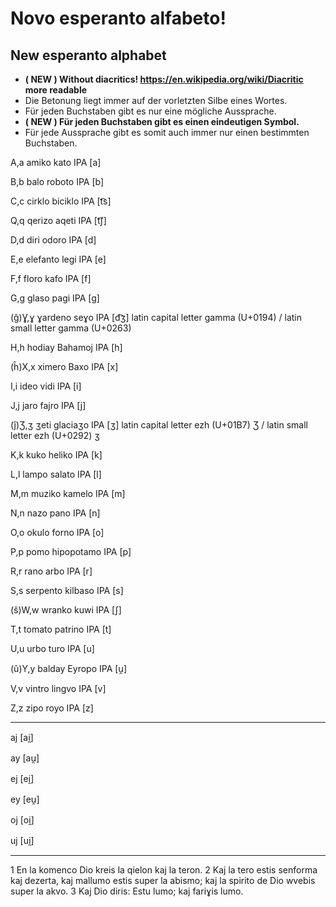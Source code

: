 # Novo esperanto alfabeto! 

## New esperanto alphabet

- **( NEW ) Without diacritics! https://en.wikipedia.org/wiki/Diacritic  more readable**
- Die Betonung liegt immer auf der vorletzten Silbe eines Wortes.
- Für jeden Buchstaben gibt es nur eine mögliche Aussprache.
- **( NEW ) Für jeden Buchstaben gibt es einen eindeutigen Symbol.**
- Für jede Aussprache gibt es somit auch immer nur einen bestimmten Buchstaben.

A,a amiko	kato IPA [a]

B,b balo roboto IPA [b]

C,c cirklo biciklo IPA [t͡s]

Q,q qerizo aqeti IPA [t͡ʃ]

D,d diri odoro IPA [d]

E,e elefanto legi IPA [e]

F,f floro kafo IPA [f]

G,g glaso pagi IPA [g]

(ĝ)Ɣ,ɣ ɣardeno seɣo IPA [d͡ʒ] latin capital letter gamma (U+0194) /  latin small letter gamma (U+0263)

H,h hodiay Bahamoj IPA [h]

(ĥ)X,x ximero Baxo IPA [x]

I,i ideo vidi IPA [i]

J,j jaro fajro IPA [j]

(ĵ)Ʒ,ʒ ʒeti glaciaʒo IPA [ʒ] latin capital letter ezh (U+01B7) Ʒ / latin small letter ezh (U+0292) ʒ

K,k kuko heliko IPA [k]

L,l lampo salato IPA [l]

M,m muziko kamelo IPA [m]

N,n nazo pano IPA [n]

O,o okulo forno IPA [o]

P,p pomo hipopotamo IPA [p]

R,r rano arbo IPA [r]

S,s serpento kilbaso IPA [s]

(ŝ)W,w wranko kuwi IPA [ʃ]

T,t tomato patrino IPA [t]

U,u urbo turo IPA [u]

(û)Y,y balday Eyropo IPA [u̯]

V,v vintro lingvo IPA [v]

Z,z zipo royo IPA [z]


----------

aj	[ai̯]

ay	[au̯]

ej	[ei̯]

ey	[eu̯]

oj	[oi̯]

uj	[ui̯]

----------

1 En la komenco Dio kreis la qielon kaj la teron. 
2 Kaj la tero estis senforma kaj dezerta, kaj mallumo estis super la abismo; kaj la spirito de Dio wvebis super la akvo. 
3 Kaj Dio diris: Estu lumo; kaj fariɣis lumo.
